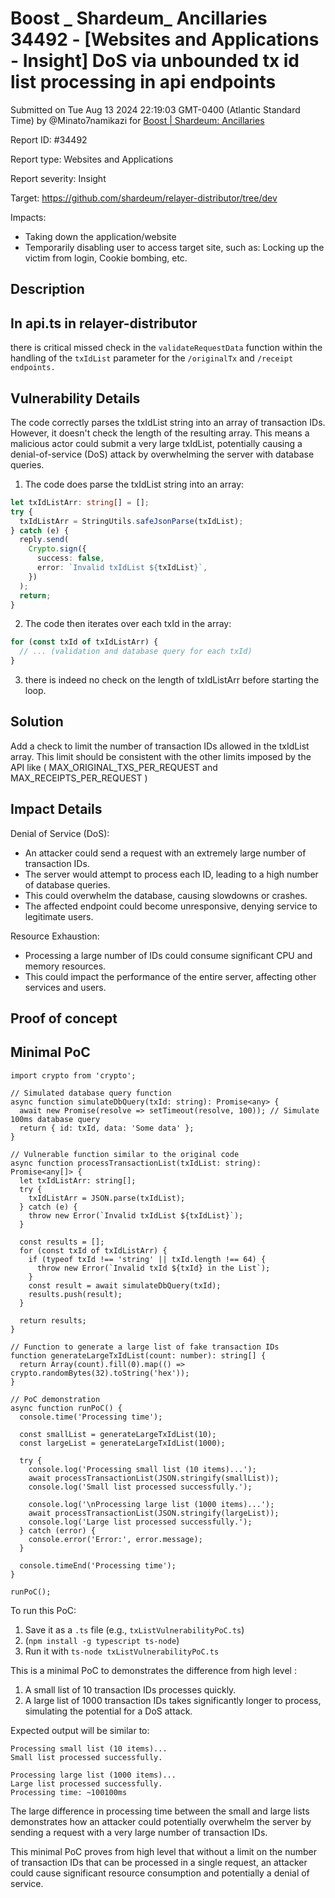 # Boost \_ Shardeum\_ Ancillaries 34492 - \[Websites and Applications - Insight] DoS via unbounded tx id list processing in api endpoints

Submitted on Tue Aug 13 2024 22:19:03 GMT-0400 (Atlantic Standard Time) by @Minato7namikazi for [Boost | Shardeum: Ancillaries](https://immunefi.com/bounty/shardeum-ancillaries-boost/)

Report ID: #34492

Report type: Websites and Applications

Report severity: Insight

Target: https://github.com/shardeum/relayer-distributor/tree/dev

Impacts:

* Taking down the application/website
* Temporarily disabling user to access target site, such as: Locking up the victim from login, Cookie bombing, etc.

## Description

## In api.ts in relayer-distributor

there is critical missed check in the `validateRequestData` function within the handling of the `txIdList` parameter for the `/originalTx` and `/receipt endpoints.`

## Vulnerability Details

The code correctly parses the txIdList string into an array of transaction IDs. However, it doesn't check the length of the resulting array. This means a malicious actor could submit a very large txIdList, potentially causing a denial-of-service (DoS) attack by overwhelming the server with database queries.

1. The code does parse the txIdList string into an array:

```typescript
let txIdListArr: string[] = [];
try {
  txIdListArr = StringUtils.safeJsonParse(txIdList);
} catch (e) {
  reply.send(
    Crypto.sign({
      success: false,
      error: `Invalid txIdList ${txIdList}`,
    })
  );
  return;
}
```

2. The code then iterates over each txId in the array:

```typescript
for (const txId of txIdListArr) {
  // ... (validation and database query for each txId)
}
```

3. there is indeed no check on the length of txIdListArr before starting the loop.

## Solution

Add a check to limit the number of transaction IDs allowed in the txIdList array. This limit should be consistent with the other limits imposed by the API like ( MAX\_ORIGINAL\_TXS\_PER\_REQUEST and MAX\_RECEIPTS\_PER\_REQUEST )

## Impact Details

Denial of Service (DoS):

* An attacker could send a request with an extremely large number of transaction IDs.
* The server would attempt to process each ID, leading to a high number of database queries.
* This could overwhelm the database, causing slowdowns or crashes.
* The affected endpoint could become unresponsive, denying service to legitimate users.

Resource Exhaustion:

* Processing a large number of IDs could consume significant CPU and memory resources.
* This could impact the performance of the entire server, affecting other services and users.

## Proof of concept

## Minimal PoC

```
import crypto from 'crypto';

// Simulated database query function
async function simulateDbQuery(txId: string): Promise<any> {
  await new Promise(resolve => setTimeout(resolve, 100)); // Simulate 100ms database query
  return { id: txId, data: 'Some data' };
}

// Vulnerable function similar to the original code
async function processTransactionList(txIdList: string): Promise<any[]> {
  let txIdListArr: string[];
  try {
    txIdListArr = JSON.parse(txIdList);
  } catch (e) {
    throw new Error(`Invalid txIdList ${txIdList}`);
  }

  const results = [];
  for (const txId of txIdListArr) {
    if (typeof txId !== 'string' || txId.length !== 64) {
      throw new Error(`Invalid txId ${txId} in the List`);
    }
    const result = await simulateDbQuery(txId);
    results.push(result);
  }

  return results;
}

// Function to generate a large list of fake transaction IDs
function generateLargeTxIdList(count: number): string[] {
  return Array(count).fill(0).map(() => crypto.randomBytes(32).toString('hex'));
}

// PoC demonstration
async function runPoC() {
  console.time('Processing time');

  const smallList = generateLargeTxIdList(10);
  const largeList = generateLargeTxIdList(1000);

  try {
    console.log('Processing small list (10 items)...');
    await processTransactionList(JSON.stringify(smallList));
    console.log('Small list processed successfully.');

    console.log('\nProcessing large list (1000 items)...');
    await processTransactionList(JSON.stringify(largeList));
    console.log('Large list processed successfully.');
  } catch (error) {
    console.error('Error:', error.message);
  }

  console.timeEnd('Processing time');
}

runPoC();
```

To run this PoC:

1. Save it as a `.ts` file (e.g., `txListVulnerabilityPoC.ts`)
2. (`npm install -g typescript ts-node`)
3. Run it with `ts-node txListVulnerabilityPoC.ts`

This is a minimal PoC to demonstrates the difference from high level :

1. A small list of 10 transaction IDs processes quickly.
2. A large list of 1000 transaction IDs takes significantly longer to process, simulating the potential for a DoS attack.

Expected output will be similar to:

```
Processing small list (10 items)...
Small list processed successfully.

Processing large list (1000 items)...
Large list processed successfully.
Processing time: ~100100ms
```

The large difference in processing time between the small and large lists demonstrates how an attacker could potentially overwhelm the server by sending a request with a very large number of transaction IDs.

This minimal PoC proves from high level that without a limit on the number of transaction IDs that can be processed in a single request, an attacker could cause significant resource consumption and potentially a denial of service.
